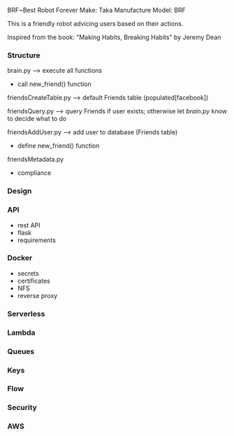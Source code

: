 BRF~Best Robot Forever 
Make: Taka Manufacture
Model: BRF



This is a friendly robot  advicing users based on their actions.

Inspired from the book: "Making Habits, Breaking Habits" by Jeremy Dean 

### Structure

brain.py --> execute all functions

- call new_friend() function

friendsCreateTable.py --> default Friends table (populated[facebook])

friendsQuery.py --> query Friends if user exists; otherwise let _brain.py_ know 
to decide what to do

friendsAddUser.py --> add user to database (Friends table)

- define new_friend() function

friendsMetadata.py

- compliance

### Design

### API

- rest API
- flask
- requirements

### Docker

- secrets
- certificates
- NFS
- reverse proxy


### Serverless

### Lambda

### Queues

### Keys

### Flow

### Security

### AWS
